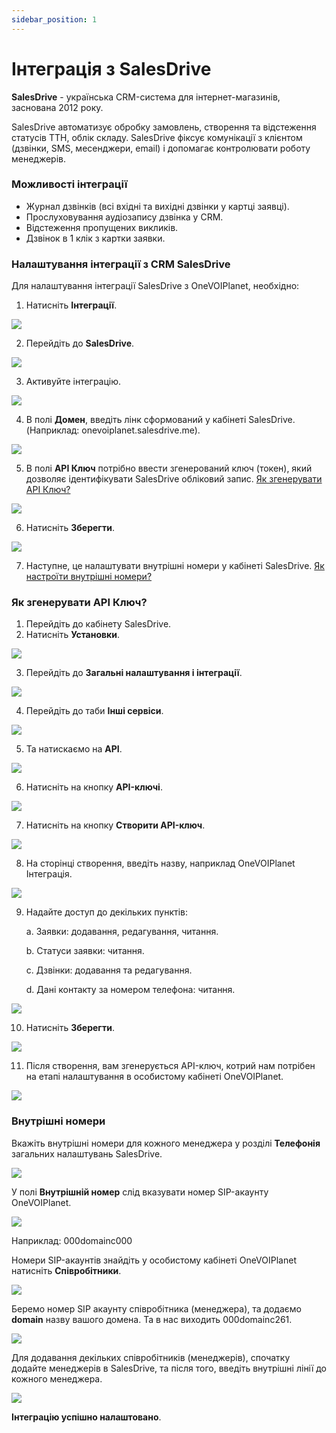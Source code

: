 ```yaml
---
sidebar_position: 1
---
```


# Інтеграція з SalesDrive

**SalesDrive** - українська CRM-система для інтернет-магазинів, заснована 2012 року.

SalesDrive автоматизує обробку замовлень, створення та відстеження статусів ТТН, облік складу. SalesDrive фіксує комунікації з клієнтом (дзвінки, SMS, месенджери, email) і допомагає контролювати роботу менеджерів.

### Можливості інтеграції
- Журнал дзвінків (всі вхідні та вихідні дзвінки у картці заявці).
- Прослуховування аудіозапису дзвінка у CRM.
- Відстеження пропущених викликів.
- Дзвінок в 1 клік з картки заявки.

### Налаштування інтеграції з CRM SalesDrive
Для налаштування інтеграції SalesDrive з OneVOIPlanet, необхідно:

1. Натисніть **Інтеграції**.

![](../img/integrations-crm/1integrations.svg)

2. Перейдіть до **SalesDrive**.

![](../img/integrations-crm/2salesdrive.svg)

3. Активуйте інтеграцію.

![](../img/integrations-crm/3active.svg)

4. В полі **Домен**, введіть лінк сформований у кабінеті SalesDrive. (Наприклад: onevoiplanet.salesdrive.me).

![](../img/integrations-crm/4domain.svg)

5. В полі **API Ключ** потрібно ввести згенерований ключ (токен), який дозволяє ідентифікувати SalesDrive обліковий запис.
[Як згенерувати API Ключ?](integration-sales-drive#як-згенерувати-api-ключ)

![](../img/integrations-crm/5api.svg)

6. Натисніть **Зберегти**.

![](../img/integrations-crm/6save.svg)

7. Наступне, це налаштувати внутрішні номери у кабінеті SalesDrive.
[Як настроїти внутрішні номери?](integration-sales-drive#внутрішні-номери)


### Як згенерувати API Ключ?

1. Перейдіть до кабінету SalesDrive. 
2. Натисніть **Установки**.

![](../img/integrations-crm/7settings.svg)

3. Перейдіть до **Загальні налаштування і інтеграції**.

![](../img/integrations-crm/8globalsettings.svg)

4. Перейдіть до таби **Інші сервіси**.

![](../img/integrations-crm/9tabs.svg)

5. Та натискаємо на **API**.

![](../img/integrations-crm/10api.svg)

6. Натисніть на кнопку **API-ключі**.

![](../img/integrations-crm/11apikeys.svg)

7. Натисніть на кнопку **Створити API-ключ**.

![](../img/integrations-crm/12createapikey.svg)

8. На сторінці створення, введіть назву, наприклад OneVOIPlanet Інтеграція.

![](../img/integrations-crm/13nameinput.svg)

9. Надайте доступ до декільких пунктів:

    a. Заявки: додавання, редагування, читання.
    
    b. Статуси заявки: читання.
    
    c. Дзвінки: додавання та редагування.
    
    d. Дані контакту за номером телефона: читання.

![](../img/integrations-crm/14dostup.svg)

10. Натисніть **Зберегти**.

![](../img/integrations-crm/6save.svg)

11. Після створення, вам згенерується API-ключ, котрий нам потрібен на етапі налаштування в особистому кабінеті OneVOIPlanet.

![](../img/integrations-crm/15apikeygenerated.svg)

### Внутрішні номери
Вкажіть внутрішні номери для кожного менеджера у розділі **Телефонія** загальних налаштувань SalesDrive.

![](../img/integrations-crm/16tabs.svg)

У полі **Внутрішній номер** слід вказувати номер SIP-акаунту OneVOIPlanet.

![](../img/integrations-crm/17manager.svg)

Наприклад: 000domainc000

Номери SIP-акаунтів знайдіть у особистому кабінеті OneVOIPlanet натисніть **Співробітники**.

![](../img/integrations-crm/side-bar-employee-tab.svg)

Беремо номер SIP акаунту співробітника (менеджера), та додаємо **domain** назву вашого домена. Та в нас виходить 000domainc261.

![](../img/integrations-crm/19example.svg)

Для додавання декільких співробітників (менеджерів), спочатку додайте менеджерів в SalesDrive, та після того, введіть внутрішні лінії до кожного менеджера.

![](../img/integrations-crm/20set-managers.svg)

**Інтеграцію успішно налаштовано**.
